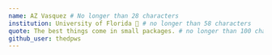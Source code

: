 ```yaml
---
name: AZ Vasquez # No longer than 28 characters
institution: University of Florida 🚩 # no longer than 58 characters
quote: The best things come in small packages. # no longer than 100 characters, avoid using quotes(") to guarantee the format remains the same.
github_user: thedpws
---
```

